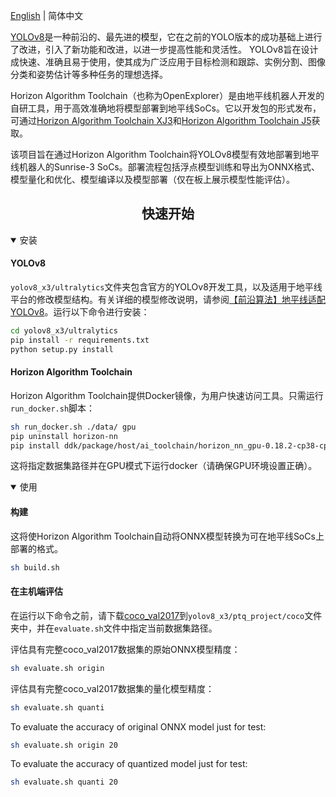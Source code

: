 [English](./README.md) | 简体中文

[YOLOv8](https://github.com/ultralytics/ultralytics)是一种前沿的、最先进的模型，它在之前的YOLO版本的成功基础上进行了改进，引入了新功能和改进，以进一步提高性能和灵活性。 YOLOv8旨在设计成快速、准确且易于使用，使其成为广泛应用于目标检测和跟踪、实例分割、图像分类和姿势估计等多种任务的理想选择。

Horizon Algorithm Toolchain（也称为OpenExplorer）是由地平线机器人开发的自研工具，用于高效准确地将模型部署到地平线SoCs。它以开发包的形式发布，可通过[Horizon Algorithm Toolchain XJ3](https://developer.horizon.cc/forumDetail/136488103547258769)和[Horizon Algorithm Toolchain J5](https://developer.horizon.cc/forumDetail/118363912788935318)获取。

该项目旨在通过Horizon Algorithm Toolchain将YOLOv8模型有效地部署到地平线机器人的Sunrise-3 SoCs。部署流程包括浮点模型训练和导出为ONNX格式、模型量化和优化、模型编译以及模型部署（仅在板上展示模型性能评估）。

## <div align="center">快速开始</div>

<details open>
<summary>安装</summary>

#### YOLOv8
`yolov8_x3/ultralytics`文件夹包含官方的YOLOv8开发工具，以及适用于地平线平台的修改模型结构。有关详细的模型修改说明，请参阅[【前沿算法】地平线适配 YOLOv8](https://developer.horizon.cc/forumDetail/189779523032809473)。运行以下命令进行安装：
```bash
cd yolov8_x3/ultralytics
pip install -r requirements.txt
python setup.py install
```

#### Horizon Algorithm Toolchain
Horizon Algorithm Toolchain提供Docker镜像，为用户快速访问工具。只需运行`run_docker.sh`脚本：
```bash
sh run_docker.sh ./data/ gpu
pip uninstall horizon-nn
pip install ddk/package/host/ai_toolchain/horizon_nn_gpu-0.18.2-cp38-cp38-linux_x86_64.whl
```
这将指定数据集路径并在GPU模式下运行docker（请确保GPU环境设置正确）。

</details>

<details open>
<summary>使用</summary>

#### 构建
这将使Horizon Algorithm Toolchain自动将ONNX模型转换为可在地平线SoCs上部署的格式。
```bash
sh build.sh
```

#### 在主机端评估
在运行以下命令之前，请下载[coco_val2017](https://cocodataset.org/)到`yolov8_x3/ptq_project/coco`文件夹中，并在`evaluate.sh`文件中指定当前数据集路径。

评估具有完整coco_val2017数据集的原始ONNX模型精度：
```bash
sh evaluate.sh origin
```

评估具有完整coco_val2017数据集的量化模型精度：
```bash
sh evaluate.sh quanti
``````
To evaluate the accuracy of original ONNX model just for test:
```bash
sh evaluate.sh origin 20
```

To evaluate the accuracy of quantized model just for test:
```bash
sh evaluate.sh quanti 20
``` 
```